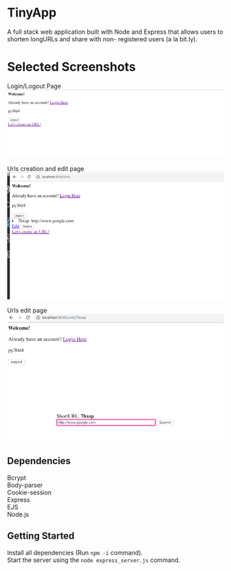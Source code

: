 # TinyApp

  A full stack web application built with Node and Express that allows users to shorten longURLs and share with non- registered users (a la bit.ly).


# Selected Screenshots

Login/Logout Page
!["user-login demo"](https://github.com/ChristinaHsu88/tinyApp/blob/master/docs/user-login.png)

Urls creation and edit page
!["urls link demo"](https://github.com/ChristinaHsu88/tinyApp/blob/master/docs/urls%20link.png)

Urls edit page
!["user edit demo"](https://github.com/ChristinaHsu88/tinyApp/blob/master/docs/user_id%20page.png)


## Dependencies
  Bcrypt</br>
  Body-parser</br>
  Cookie-session</br>
  Express</br>
  EJS</br>
  Node.js

## Getting Started
  Install all dependencies (Run `npm -i` command). </br>
  Start the server using the `node express_server.js` command.
